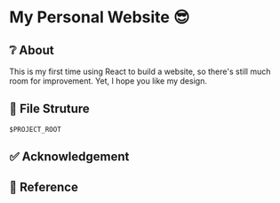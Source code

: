 # My Personal Website :sunglasses:

## :grey_question: About
This is my first time using React to build a website, so there's still much room for improvement.
Yet, I hope you like my design. 


## :file_folder: File Struture

```
$PROJECT_ROOT

```

## :white_check_mark: Acknowledgement


## :memo: Reference
